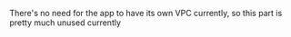 There's no need for the app to have its own VPC currently,
so this part is pretty much unused currently
